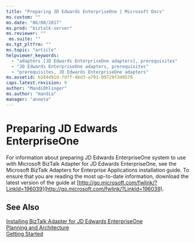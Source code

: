 ```yaml
---
title: "Preparing JD Edwards EnterpriseOne | Microsoft Docs"
ms.custom: ""
ms.date: "06/08/2017"
ms.prod: "biztalk-server"
ms.reviewer: ""
 ms.suite: ""
ms.tgt_pltfrm: ""
ms.topic: "article"
helpviewer_keywords: 
  - "adapters [JD Edwards EnterpriseOne adapters], prerequisites"
  - "JD Edwards EnterpriseOne adapters, prerequisites"
  - "prerequisites, JD Edwards EnterpriseOne adapters"
ms.assetid: b284d91d-fdff-4bd3-a701-99729f349578
caps.latest.revision: 9
author: "MandiOhlinger"
ms.author: "mandia"
manager: "anneta"
---
```

# Preparing JD Edwards EnterpriseOne
For information about preparing JD Edwards EnterpriseOne system to use with Microsoft BizTalk Adapter for JD Edwards EnterpriseOne, see the Microsoft BizTalk Adapters for Enterprise Applications installation guide. To ensure that you are reading the most up-to-date information, download the latest version of the guide at [http://go.microsoft.com/fwlink/?LinkId=196039](http://go.microsoft.com/fwlink/?LinkId=196039).  
  
## See Also  
 [Installing BizTalk Adapter for JD Edwards EnterpriseOne](../core/installing-biztalk-adapter-for-jd-edwards-enterpriseone.md)   
 [Planning and Architecture](../core/planning-and-architecture8.md)   
 [Getting Started](../core/getting-started-with-biztalk-adapter-for-jd-edwards-enterpriseone.md)